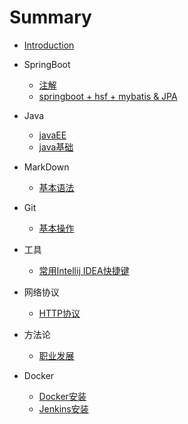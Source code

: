 # Summary

* [Introduction](README.md)

* SpringBoot
  * [注解](/SpringBoot/注解.md)
  * [springboot + hsf + mybatis & JPA](/SpringBoot/hsf.md)

* Java
  * [javaEE](/Java/javaEE.md)
  * [java基础](/Java/java基础.md)

* MarkDown
  * [基本语法](/MarkDown/基本语法.md)

* Git
  * [基本操作](/Git/基本操作.md)

* 工具
  * [常用Intellij IDEA快捷键](/工具/IDEA快捷键.md)

* 网络协议
  * [HTTP协议](/网络协议/HTTP协议.md)

* 方法论
  * [职业发展](/方法论/职业发展.md)

* Docker
  * [Docker安装](/Docker/Docker安装.md)
  * [Jenkins安装](/Docker/Jenkins安装.md)
